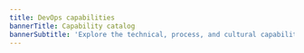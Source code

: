 ```yaml
---
title: DevOps capabilities
bannerTitle: Capability catalog
bannerSubtitle: 'Explore the technical, process, and cultural capabilities which drive higher software delivery and organizational performance. Each of the articles below presents a capability, discusses how to implement it, and how to overcome common obstacles. You can also learn how to deploy a program to implement these capabilities in our article ["How to Transform."](/devops-capabilities/cultural/devops-culture-transform/)'
---
```


